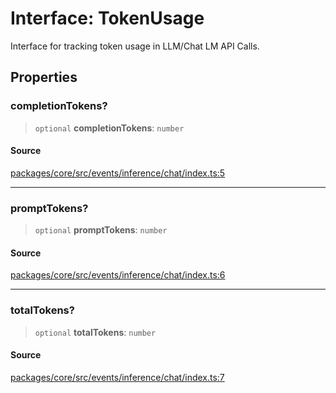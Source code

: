 # Interface: TokenUsage

Interface for tracking token usage in LLM/Chat LM API Calls.

## Properties

### completionTokens?

> `optional` **completionTokens**: `number`

#### Source

[packages/core/src/events/inference/chat/index.ts:5](https://github.com/VictorS67/encre/blob/42c3bddca4be2d23ad959c1c99381eefbf43789c/packages/core/src/events/inference/chat/index.ts#L5)

***

### promptTokens?

> `optional` **promptTokens**: `number`

#### Source

[packages/core/src/events/inference/chat/index.ts:6](https://github.com/VictorS67/encre/blob/42c3bddca4be2d23ad959c1c99381eefbf43789c/packages/core/src/events/inference/chat/index.ts#L6)

***

### totalTokens?

> `optional` **totalTokens**: `number`

#### Source

[packages/core/src/events/inference/chat/index.ts:7](https://github.com/VictorS67/encre/blob/42c3bddca4be2d23ad959c1c99381eefbf43789c/packages/core/src/events/inference/chat/index.ts#L7)
